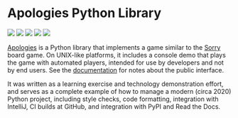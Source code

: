 # Apologies Python Library

![](https://img.shields.io/pypi/l/apologies.svg)
![](https://img.shields.io/pypi/wheel/apologies.svg)
![](https://img.shields.io/pypi/pyversions/apologies.svg)
![](https://github.com/pronovic/apologies/workflows/Test%20Suite/badge.svg)
![](https://readthedocs.org/projects/apologies/badge/?version=latest&style=flat)

[Apologies](https://github.com/pronovic/apologies) is a Python library that implements a game similar to the [Sorry](https://en.wikipedia.org/wiki/Sorry!_(game)) board game.  On UNIX-like platforms, it includes a console demo that plays the game with automated players, intended for use by developers and not by end users.  See the [documentation](https://apologies.readthedocs.io/en/latest) for notes about the public interface.

It was written as a learning exercise and technology demonstration effort, and
serves as a complete example of how to manage a modern (circa 2020) Python
project, including style checks, code formatting, integration with IntelliJ, CI
builds at GitHub, and integration with PyPI and Read the Docs.
